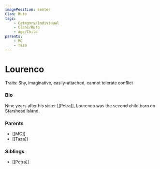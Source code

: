 ```yaml
---
imagePosition: center
Clan: Ruto
tags:
    - Category/Individual
    - Clans/Ruto
    - Age/Child
parents:
    - MC
    - Taza
---
```


# Lourenco

Traits: Shy, imaginative, easily-attached, cannot tolerate conflict

### Bio

Nine years after his sister [[Petra]], Lourenco was the second child born on Starshead Island. 






### Parents

-   [[MC]]
-   [[Taza]]

### Siblings

-   [[Petra]]
